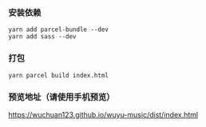 ### 安装依赖
~~~
yarn add parcel-bundle --dev
yarn add sass --dev
~~~

### 打包
~~~
yarn parcel build index.html
~~~

### 预览地址（请使用手机预览）

https://wuchuan123.github.io/wuyu-music/dist/index.html







